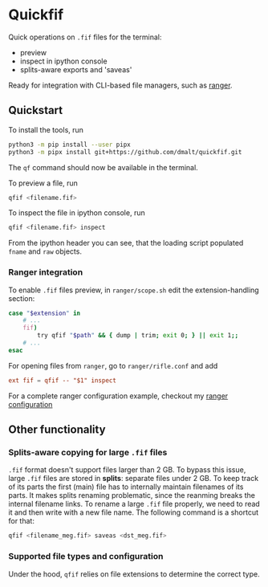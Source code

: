 # Quickfif

Quick operations on `.fif` files for the terminal:

- preview
- inspect in ipython console
- splits-aware exports and 'saveas'

Ready for integration with CLI-based file managers, such as
[ranger](https://github.com/ranger/ranger).

## Quickstart

To install the tools, run

```bash
python3 -m pip install --user pipx
python3 -m pipx install git+https://github.com/dmalt/quickfif.git
```

The `qf` command should now be available in the terminal.

To preview a file, run

```bash
qfif <filename.fif>
```

To inspect the file in ipython console, run

```bash
qfif <filename.fif> inspect
```

From the ipython header you can see, that the loading script populated `fname`
and `raw` objects.

### Ranger integration

To enable `.fif` files preview, in `ranger/scope.sh` edit the
extension-handling section:

```bash
case "$extension" in
    # ...
    fif)
        try qfif "$path" && { dump | trim; exit 0; } || exit 1;;
    # ...
esac
```

For opening files from `ranger`, go to `ranger/rifle.conf` and add

```conf
ext fif = qfif -- "$1" inspect
```

For a complete ranger configuration example, checkout my [ranger configuration](https://github.com/dmalt/dotfiles/tree/master/ranger)

## Other functionality

### Splits-aware copying for large `.fif` files

`.fif` format doesn't support files larger than 2 GB. To bypass this issue,
large `.fif` files are stored in **splits**: separate files under 2 GB. To keep
track of its parts the first (main) file has to internally maintain filenames
of its parts. It makes splits renaming problematic, since the reanming breaks
the internal filename links. To rename a large `.fif` file properly, we need to
read it and then write with a new file name. The following command is a
shortcut for that:

```bash
qfif <filename_meg.fif> saveas <dst_meg.fif>
```

### Supported file types and configuration

Under the hood, `qfif` relies on file extensions to determine the correct type.
